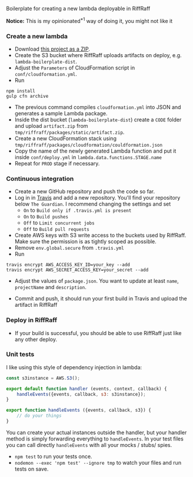 Boilerplate for creating a new lambda deployable in RiffRaff

**Notice:** This is my opinionated<sup>*1</sup> way of doing it, you might not like it

### Create a new lambda

* Download [this project as a ZIP](https://github.com/guardian/lambda-boilerplate/archive/master.zip).
* Create the S3 bucket where RiffRaff uploads artifacts on deploy, e.g. `lambda-boilerplate-dist`.
* Adjust the `Parameters` of CloudFormation script in `conf/cloudformation.yml`.
* Run

```
npm install
gulp cfn archive
```

* The previous command compiles `cloudformation.yml` into JSON and generates a sample Lambda package.
* Inside the dist bucket (`lambda-boilerplate-dist`) create a `CODE` folder and upload `artifact.zip` from `tmp/riffraff/packages/static/artifact.zip`.
* Create a new CloudFormation stack using `tmp/riffraff/packages/cloudformation/couldformation.json`
* Copy the name of the newly generated Lambda function and put it inside `conf/deploy.yml` in `lambda.data.functions.STAGE.name`
* Repeat for `PROD` stage if necessary.


### Continuous integration

* Create a new GitHub repository and push the code so far.
* Log in in [Travis](https://travis-ci.org/) and add a new repository. You'll find your repository below `The Guardian`. I recommend changing the settings and set
   * `On` to `Build only if .travis.yml is present`
   * `On` to `Build pushes`
   * `Off` to `Limit concurrent jobs`
   * `Off` to `Build pull requests`
* Create AWS keys with S3 write access to the buckets used by RiffRaff. Make sure the permission is as tightly scoped as possible.
* Remove `env.global.secure` from `.travis.yml`
* Run

```
travis encrypt AWS_ACCESS_KEY_ID=your_key --add
travis encrypt AWS_SECRET_ACCESS_KEY=your_secret --add
```

* Adjust the values of `package.json`. You want to update at least `name`, `projectName` and `description`.

* Commit and push, it should run your first build in Travis and upload the artifact in RiffRaff


### Deploy in RiffRaff

* If your build is successful, you should be able to use RiffRaff just like any other deploy.


### Unit tests

I like using this style of dependency injection in lambda:

```js
const s3instance = AWS.S3();

export default function handler (events, context, callback) {
	handleEvents({events, callback, s3: s3instance});
}

export function handleEvents ({events, callback, s3}) {
	// do your things
}
```

You can create your actual instances outside the handler, but your handler method is simply forwarding everything to `handleEvents`. In your test files you can call directly `handleEvents` with all your mocks / stubs/ spies.

* `npm test` to run your tests once.
* `nodemon --exec 'npm test' --ignore tmp` to watch your files and run tests on save.
